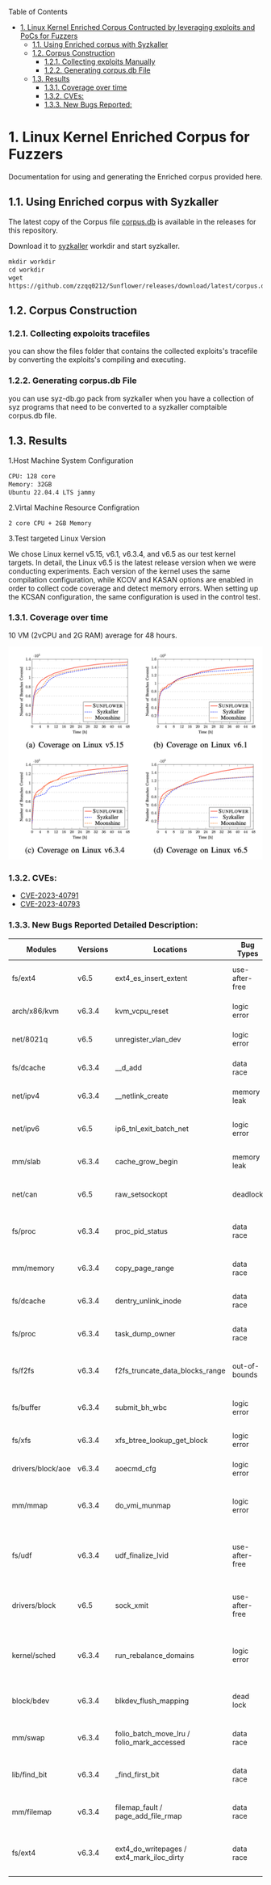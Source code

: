 Table of Contents
- [1. Linux Kernel Enriched Corpus Contructed by  leveraging exploits and PoCs for Fuzzers](#1-linux-kernel-enriched-corpus-for-fuzzers)
  - [1.1. Using Enriched corpus with Syzkaller](#11-using-enriched-corpus-with-syzkaller)
  <!-- - [1.2. Using Enriched corpus   with HEALER](#12-using-enriched-corpus-with-healer) -->
  <!-- - [1.2. Citing](#13-citing) -->
  - [1.2. Corpus Construction](#14-diy)
    - [1.2.1. Collecting exploits Manually](#141-fetching-corpus-manually)
    - [1.2.2. Generating corpus.db File](#142-generating-corpusdb-file)
  - [1.3. Results](#16-results)
    - [1.3.1. Coverage over time](#161-coverage-over-time)
    - [1.3.2. CVEs:](#164-cves)
    - [1.3.3. New Bugs Reported:](#165-new-bugs-reported)
    <!-- - [1.4.6. More bugs discovered (includes bugs that were found sooner than syzbot \& bugs undiscovered by syzbot)](#166-more-bugs-discovered-includes-bugs-that-were-found-sooner-than-syzbot--bugs-undiscovered-by-syzbot) -->


# 1. Linux Kernel Enriched Corpus for Fuzzers

Documentation for using and generating the Enriched corpus provided here.

<!-- For more questions, feel free to email [Palash Oswal](https://oswalpalash.com) or [Rohan Padhye](https://rohan.padhye.org). -->


## 1.1. Using Enriched corpus with Syzkaller

The latest copy of the Corpus file [corpus.db](https://github.com/zzqq0212/Sunflower/releases/download/latest/corpus.db) is available in the releases for this repository. 

Download it to [syzkaller](https://github.com/google/syzkaller) workdir and start syzkaller.
```
mkdir workdir
cd workdir
wget https://github.com/zzqq0212/Sunflower/releases/download/latest/corpus.db
```

## 1.2. Corpus Construction

### 1.2.1. Collecting expoloits tracefiles

you can show the files folder that contains the collected exploits's tracefile by converting the exploits's compiling and executing.

### 1.2.2. Generating corpus.db File

you can use syz-db.go pack from syzkaller when you have a collection of syz programs that need to be converted to a syzkaller comptaible corpus.db file.

## 1.3. Results

1.Host Machine System Configuration
   ```
  CPU: 128 core
  Memory: 32GB
  Ubuntu 22.04.4 LTS jammy 
 ```
2.Virtal Machine Resource Configration
  ```
  2 core CPU + 2GB Memory
  ```
3.Test targeted Linux Version

We chose Linux kernel v5.15, v6.1, v6.3.4, and v6.5 as our test kernel targets. In detail, the Linux v6.5 is the latest release version when we were conducting experiments. Each version of the kernel uses the same compilation configuration, while KCOV and KASAN options are enabled in order to collect code coverage and detect memory errors. When setting up the KCSAN configuration, the same configuration is  used in the control test. 


### 1.3.1. Coverage over time 
10 VM (2vCPU and 2G RAM) average for 48 hours.

![image](https://github.com/zzqq0212/Sunflower/blob/main/assets/coverage-sunflower.png)  
  
<!-- ![image](https://github.com/cmu-pasta/linux-kernel-enriched-corpus/assets/6431196/ce9a8da6-870d-4004-afbe-3951a7d78b82) -->
<!-- 
### 1.4.2. Unique Crashes over time
1 VM (2vCPU and 4G RAM) for 24 hours.  
![image](https://github.com/cmu-pasta/linux-kernel-enriched-corpus/assets/6431196/7a4cdbd5-1d70-49a5-8633-21fc17156f45)  
8 VM (2vCPU and 4G RAM) for 24 hours.  
![image](https://github.com/cmu-pasta/linux-kernel-enriched-corpus/assets/6431196/83ba1e65-475f-42e8-a7ee-a15329e227aa)


### 1.4.3. Total Crashes over time
1 VM (2vCPU and 4G RAM) for 24 hours.  
![image](https://github.com/cmu-pasta/linux-kernel-enriched-corpus/assets/6431196/c67bc7b8-6574-4208-8caa-e509eb5900b7)  
8 VM (2vCPU and 4G RAM) for 24 hours.  
![image](https://github.com/cmu-pasta/linux-kernel-enriched-corpus/assets/6431196/86ff9b82-68f4-4311-a453-92311cc5223b) -->


### 1.3.2. CVEs:

* [CVE-2023-40791](https://nvd.nist.gov/vuln/detail/CVE-2023-40791)
* [CVE-2023-40793](https://cve.mitre.org/cgi-bin/cvename.cgi?name=CVE-2023-40793)

### 1.3.3. New Bugs Reported Detailed Description:
| Modules           | Versions | Locations                                       | Bug Types      | Bug Descriptions                                                   |
|-------------------|----------|-------------------------------------------------|----------------|--------------------------------------------------------------------|
| fs/ext4           | v6.5     | ext4\_es\_insert\_extent                        | use-after-free | incorrect read task access causes use-after-free error             |
| arch/x86/kvm      | v6.3.4   | kvm\_vcpu\_reset                                | logic error    | kvm virtual cpu reset process causes error                         |
| net/8021q         | v6.5     | unregister\_vlan\_dev                           | logic error    | invalid opcode at net/8021q/vlan.c causes error                    |
| fs/dcache         | v6.3.4   | \_\_d\_add                                      | data race      | contention with read operation at \_\_d\_add function              |
| net/ipv4          | v6.3.4   | \_\_netlink\_create                             | memory leak    | unreleased memory objects causes leaks                             |
| net/ipv6          | v6.5     | ip6\_tnl\_exit\_batch\_net                      | logic error    | unregistering process of network devices results error             |
| mm/slab           | v6.3.4   | cache\_grow\_begin                              | memory leak    | unreferenced object causes memory leak                             |
| net/can           | v6.5     | raw\_setsockopt                                 | deadlock       | circular lock acquisition results in a deadlock                    |
| fs/proc           | v6.3.4   | proc\_pid\_status                               | data race      | data race invoking tasks causes system hang                        |
| mm/memory         | v6.3.4   | copy\_page\_range                               | data race      | unsynchronized access to shared data by threads results in error   |
| fs/dcache         | v6.3.4   | dentry\_unlink\_inode                           | data race      | file unlinking operations results error                            |
| fs/proc           | v6.3.4   | task\_dump\_owner                               | data race      | unsynchronized thread access to shared data leads to error         |
| fs/f2fs           | v6.3.4   | f2fs\_truncate\_data\_blocks\_range             | out-of-bounds  | incorrect read operation results out-of-bounds error               |
| fs/buffer         | v6.3.4   | submit\_bh\_wbc                                 | logic error    | incorrect write operation causes invalid opcode error              |
| fs/xfs            | v6.3.4   | xfs\_btree\_lookup\_get\_block                  | logic error    | invalid memory access results error                                |
| drivers/block/aoe | v6.3.4   | aoecmd\_cfg                                     | logic error    | jump labels operation causes kernel hang error                     |
| mm/mmap           | v6.3.4   | do\_vmi\_munmap                                 | logic error    | incorrect instruction execution causes kernel panic                |
| fs/udf            | v6.3.4   | udf\_finalize\_lvid                             | use-after-free | invoking deprecated mand mount option results use-after-free bug   |
| drivers/block     | v6.5     | sock\_xmit                                      | use-after-free | incorrect memory deallocation causes the use-after-free error      |
| kernel/sched      | v6.3.4   | run\_rebalance\_domains                         | logic error    | incorrect scheduling operation causes RCU (Read-Copy-Update) error |
| block/bdev        | v6.3.4   | blkdev\_flush\_mapping                          | dead lock      | incorrect filesystem operation causes error                        |
| mm/swap           | v6.3.4   | folio\_batch\_move\_lru / folio\_mark\_accessed | data race      | unsynchronized thread access to shared data leads to error         |
| lib/find_bit      | v6.3.4   | \_find\_first\_bit                              | data race      | unsynchronized thread access to shared data causes error           |
| mm/filemap        | v6.3.4   | filemap\_fault / page\_add\_file\_rmap          | data race      | inconsistent read and write operations results data race           |
| fs/ext4           | v6.3.4   | ext4\_do\_writepages / ext4\_mark\_iloc\_dirty  | data race      | unsynchronized thread access to shared data causes race contention |